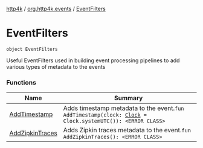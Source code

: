 [http4k](../../index.md) / [org.http4k.events](../index.md) / [EventFilters](./index.md)

# EventFilters

`object EventFilters`

Useful EventFilters used in building event processing pipelines to add various types of metadata to the events

### Functions

| Name | Summary |
|---|---|
| [AddTimestamp](-add-timestamp.md) | Adds timestamp metadata to the event.`fun AddTimestamp(clock: `[`Clock`](https://docs.oracle.com/javase/9/docs/api/java/time/Clock.html)` = Clock.systemUTC()): <ERROR CLASS>` |
| [AddZipkinTraces](-add-zipkin-traces.md) | Adds Zipkin traces metadata to the event.`fun AddZipkinTraces(): <ERROR CLASS>` |
